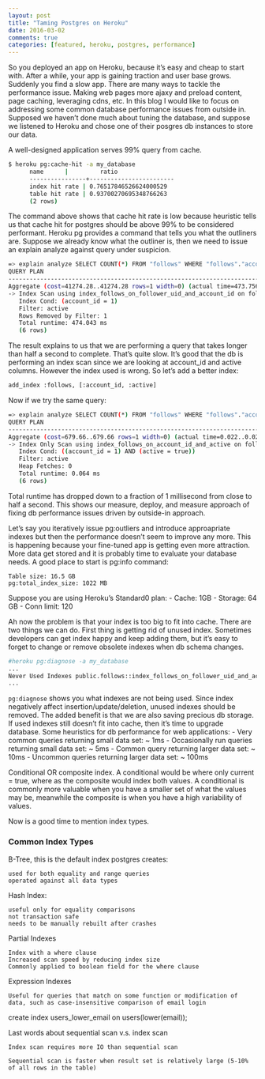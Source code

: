 ```yaml
---
layout: post
title: "Taming Postgres on Heroku"
date: 2016-03-02
comments: true
categories: [featured, heroku, postgres, performance]
---
```


So you deployed an app on Heroku, because it’s easy and cheap to start with. After a while, your app is gaining traction and user base grows. Suddenly you find a slow app. There are many ways to tackle the performance issue. Making web pages more ajaxy and preload content, page caching, leveraging cdns, etc. In this blog I would like to focus on addressing some common database performance issues from outside in. Supposed we haven’t done much about tuning the database, and suppose we listened to Heroku and chose one of their posgres db instances to store our data.

A well-designed application serves 99% query from cache.

```bash
$ heroku pg:cache-hit -a my_database
      name      |         ratio          
      ----------------+------------------------
      index hit rate | 0.76517846526624000529
      table hit rate | 0.93700270695348766263
      (2 rows)
```

The command above shows that cache hit rate is low because heuristic tells us that cache hit for postgres should be above 99% to be considered performant. Heroku pg provides a command that tells you what the outliners are. Suppose we already know what the outliner is, then we need to issue an explain analyze against query under suspicion.
```bash
=> explain analyze SELECT COUNT(*) FROM "follows" WHERE "follows"."account_id" = 1 AND "follows"."active" = true; 
QUERY PLAN
---------------------------------------------------------------------------------------------------------------------------------------------------------------------- 
Aggregate (cost=41274.28..41274.28 rows=1 width=0) (actual time=473.756..473.758 rows=1 loops=1) 
-> Index Scan using index_follows_on_follower_uid_and_account_id on follows (cost=0.09..41274.04 rows=466 width=0) (actual time=3.339..473.294 rows=333 loops=1) 
   Index Cond: (account_id = 1) 
   Filter: active 
   Rows Removed by Filter: 1 
   Total runtime: 474.043 ms 
   (6 rows)
```
The result explains to us that we are performing a query that takes longer than half a second to complete. That’s quite slow. It’s good that the db is performing an index scan since we are looking at account_id and active columns. However the index used is wrong. So let’s add a better index:
```bash
add_index :follows, [:account_id, :active]
```
Now if we try the same query:
```bash
=> explain analyze SELECT COUNT(*) FROM "follows" WHERE "follows"."account_id" = 1 AND "follows"."active" = true;
QUERY PLAN
--------------------------------------------------------------------------------------------------------------------------------------------------------------- 
Aggregate (cost=679.66..679.66 rows=1 width=0) (actual time=0.022..0.023 rows=1 loops=1) 
-> Index Only Scan using index_follows_on_account_id_and_active on follows (cost=0.09..679.43 rows=466 width=0) (actual time=0.017..0.017 rows=0 loops=1) 
   Index Cond: ((account_id = 1) AND (active = true)) 
   Filter: active 
   Heap Fetches: 0 
   Total runtime: 0.064 ms 
   (6 rows) 
```
Total runtime has dropped down to a fraction of 1 millisecond from close to half a second. This shows our measure, deploy, and measure approach of fixing db performance issues driven by outside-in approach.

Let’s say you iteratively issue pg:outliers and introduce approapriate indexes but then the performance doesn’t seem to improve any more. This is happening because your fine-tuned app is getting even more attraction. More data get stored and it is probably time to evaluate your database needs. A good place to start is pg:info command:
```
Table size: 16.5 GB
pg:total_index_size: 1022 MB
```
Suppose you are using Heroku’s Standard0 plan: - Cache: 1GB - Storage: 64 GB - Conn limit: 120

Ah now the problem is that your index is too big to fit into cache. There are two things we can do. First thing is getting rid of unused index. Sometimes developers can get index happy and keep adding them, but it’s easy to forget to change or remove obsolete indexes when db schema changes.
```bash
#heroku pg:diagnose -a my_database 
...
Never Used Indexes public.follows::index_follows_on_follower_uid_and_account_id 0.00 0.00 104 MB 230 MB
...
```
`pg:diagnose` shows you what indexes are not being used. Since index negatively affect insertion/update/deletion, unused indexes should be removed. The added benefit is that we are also saving precious db storage. If used indexes still doesn’t fit into cache, then it’s time to upgrade database. Some heuristics for db performance for web applications: - Very common queries returning small data set: ~ 1ms - Occasionally run queries returning small data set: ~ 5ms - Common query returning larger data set: ~ 10ms - Uncommon queries returning larger data set: ~ 100ms

Conditional OR composite index. A conditional would be where only current = true, where as the composite would index both values. A conditional is commonly more valuable when you have a smaller set of what the values may be, meanwhile the composite is when you have a high variability of values.

Now is a good time to mention index types.
### Common Index Types

B-Tree, this is the default index postgres creates:

    used for both equality and range queries
    operated against all data types

Hash Index:

    useful only for equality comparisons
    not transaction safe
    needs to be manually rebuilt after crashes

Partial Indexes

    Index with a where clause
    Increased scan speed by reducing index size
    Commonly applied to boolean field for the where clause

Expression Indexes

    Useful for queries that match on some function or modification of data, such as case-insensitive comparison of email login

create index users_lower_email on users(lower(email));

Last words about sequential scan v.s. index scan

    Index scan requires more IO than sequential scan

    Sequential scan is faster when result set is relatively large (5-10% of all rows in the table)

